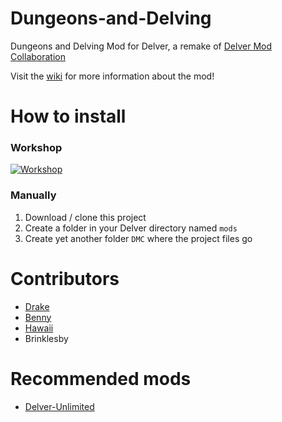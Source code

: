 # Dungeons-and-Delving
Dungeons and Delving Mod for Delver, a remake of [Delver Mod Collaboration](https://steamcommunity.com/app/249630/discussions/1/540744936267239298/)

Visit the [wiki](https://github.com/Drakensin/Dungeons-and-Delving/wiki) for more information about the mod!

# How to install
### Workshop
[![Workshop](http://images.wikia.com/dundef/images/d/de/Steam_workshop.jpg)](https://steamcommunity.com/sharedfiles/filedetails/?id=899625857 "Workshop")

### Manually
1. Download / clone this project
2. Create a folder in your Delver directory named `mods`
3. Create yet another folder `DMC` where the project files go

# Contributors
- [Drake](https://steamcommunity.com/id/Kodraak)
- [Benny](https://steamcommunity.com/id/Bennyogg)
- [Hawaii](https://steamcommunity.com/id/Hawaii_Beach)
- Brinklesby

# Recommended mods
- [Delver-Unlimited](https://steamcommunity.com/app/249630/discussions/1/135513549095537831/)
